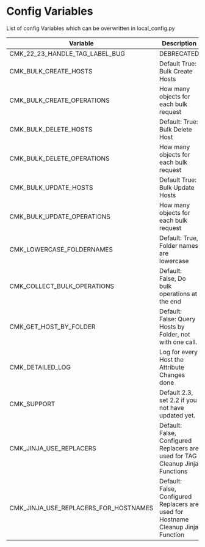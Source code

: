 # Config Variables
List of config Variables which can be overwritten in local_config.py


| Variable                              | Description                                                                       |
| ------------------------------------- | --------------------------------------------------------------------------------- |
| CMK_22_23_HANDLE_TAG_LABEL_BUG        | DEBRECATED                                                                        |
| CMK_BULK_CREATE_HOSTS                 | Default True: Bulk Create Hosts                                                   |
| CMK_BULK_CREATE_OPERATIONS            | How many objects for each bulk request                                            |
| CMK_BULK_DELETE_HOSTS                 | Default: True: Bulk Delete Host                                                   |
| CMK_BULK_DELETE_OPERATIONS            | How many objects for each bulk request                                            |
| CMK_BULK_UPDATE_HOSTS                 | Default True: Bulk Update Hosts                                                   |
| CMK_BULK_UPDATE_OPERATIONS            | How many objects for each bulk request                                            |
| CMK_LOWERCASE_FOLDERNAMES             | Default: True, Folder names are lowercase                                         |
| CMK_COLLECT_BULK_OPERATIONS           | Default: False, Do bulk operations at the end                                     |
| CMK_GET_HOST_BY_FOLDER                | Default: False: Query Hosts by Folder, not with one call.                         |
| CMK_DETAILED_LOG                      | Log for every Host the Attribute Changes done                                     |
| CMK_SUPPORT                           | Default 2.3, set 2.2 if you not have updated yet.                                 |
| CMK_JINJA_USE_REPLACERS               | Default: False, Configured Replacers are used for TAG Cleanup Jinja Functions     |
| CMK_JINJA_USE_REPLACERS_FOR_HOSTNAMES | Default: False, Configured Replacers are used for Hostname Cleanup Jinja Function |
